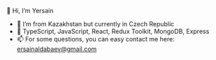 👋 Hi, I’m Yersain
- 📍 I’m from Kazakhstan but currently in Czech Republic 
- 🚀 TypeScript, JavaScript, React, Redux Toolkit, MongoDB, Express
- 📫 For some questions, you can easy contact me here: ersainaldabaev@gmail.com
